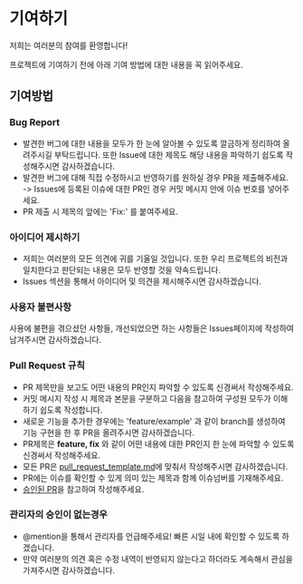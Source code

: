 # 기여하기

저희는 여러분의 참여를 환영합니다!

프로젝트에 기여하기 전에 아래 기여 방법에 대한 내용을 꼭 읽어주세요.

## 기여방법

### Bug Report

- 발견한 버그에 대한 내용을 모두가 한 눈에 알아볼 수 있도록 깔금하게 정리하여 올려주시길 부탁드립니다. 또한 Issue에 대한 제목도 해당 내용을 파악하기 쉽도록 작성해주시면 감사하겠습니다.
- 발견한 버그에 대해 직접 수정하시고 반영하기를 원하실 경우 PR을 제출해주세요.<br>
  -> Issues에 등록된 이슈에 대한 PR인 경우 커밋 메시지 안에 이슈 번호를 넣어주세요.
- PR 제출 시 제목의 앞에는 'Fix:' 를 붙여주세요.

### 아이디어 제시하기

- 저희는 여러분의 모든 의견에 귀를 기울일 것입니다. 또한 우리 프로젝트의 비전과 일치한다고 판단되는 내용은 모두 반영할 것을 약속드립니다.
- Issues 섹션을 통해서 아이디어 및 의견을 제시해주시면 감사하겠습니다.

### 사용자 불편사항

사용에 불편을 겪으셨던 사항들, 개선되었으면 하는 사항들은 Issues페이지에 작성하여 남겨주시면 감사하겠습니다.

### Pull Request 규칙

- PR 제목만을 보고도 어떤 내용의 PR인지 파악할 수 있도록 신경써서 작성해주세요.
- 커밋 메시지 작성 시 제목과 본문을 구분하고 다음을 참고하여 구성원 모두가 이해하기 쉽도록 작성합니다.
- 새로운 기능을 추가한 경우에는 'feature/example' 과 같이 branch를 생성하여 기능 구현을 한 후 PR을 올려주시면 감사하겠습니다.
- PR제목은 **feature, fix** 와 같이 어떤 내용에 대한 PR인지 한 눈에 파악할 수 있도록 신경써서 작성해주세요.
- 모든 PR은 [pull_request_template.md](.github/pull_request_template.md)에 맞춰서 작성해주시면 감사하겠습니다.
- PR에는 이슈를 확인할 수 있게 의미 있는 제목과 함께 이슈넘버를 기재해주세요.
- [승인된 PR](https://github.com/JeongShin/dku-chrome-extension/pull/1)을 참고하여 작성해주세요.

### 관리자의 승인이 없는경우

- @mention을 통해서 관리자를 언급해주세요! 빠른 시일 내에 확인할 수 있도록 하겠습니다.
- 만약 여러분의 의견 혹은 수정 내역이 반영되지 않는다고 하더라도 계속해서 관심을 가져주시면 감사하겠습니다.
